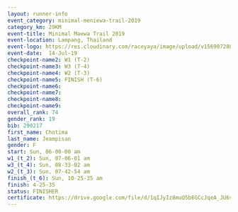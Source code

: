 ```yaml
---
layout: runner-info 
event_category: minimal-meniewa-trail-2019 
category_km: 29KM 
event-title: Minimal Maewa Trail 2019 
event-location: Lampang, Thailand 
event-logo: https://res.cloudinary.com/raceyaya/image/upload/v1569072805/logo/minimal-trail_ktnvsp.jpg 
event-date:  14-Jul-19 
checkpoint-name2: W1 (T-2) 
checkpoint-name3: W3 (T-4) 
checkpoint-name4: W2 (T-3) 
checkpoint-name5: FINISH (T-6) 
checkpoint-name6: 
checkpoint-name7: 
checkpoint-name8: 
checkpoint-name9: 
overall_rank: 74
gender_rank: 19
bib: 290217
first_name: Chotima
last_name: Jeampisan
gender: F
start: Sun, 06-00-00 am
w1_(t_2): Sun, 07-06-01 am
w3_(t_4): Sun, 08-33-02 am
w2_(t_3): Sun, 07-42-54 am
finish_(t_6): Sun, 10-25-35 am
finish: 4-25-35
status: FINISHER
certificate: https://drive.google.com/file/d/1qIJyIz8muQ5b6GCcJqeA_JU6v_u9ZkzE/view?usp=sharing
---
```

